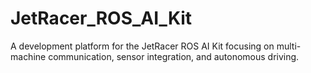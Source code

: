 # JetRacer_ROS_AI_Kit
A development platform for the JetRacer ROS AI Kit focusing on multi-machine communication, sensor integration, and autonomous driving.
